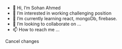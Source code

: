 - 👋 Hi, I’m Sohan Ahmed
- 👀 I’m interested in working challenging position
- 🌱 I’m currently learning react, mongoDb, firebase.
- 💞️ I’m looking to collaborate on ...
- 📫 How to reach me ...

<!---
sn77sohan/sn77sohan is a ✨ special ✨ repository because its `README.md` (this file) appears on your GitHub profile.
You can click the Preview link to take a look at your changes.
--->Cancel changes

